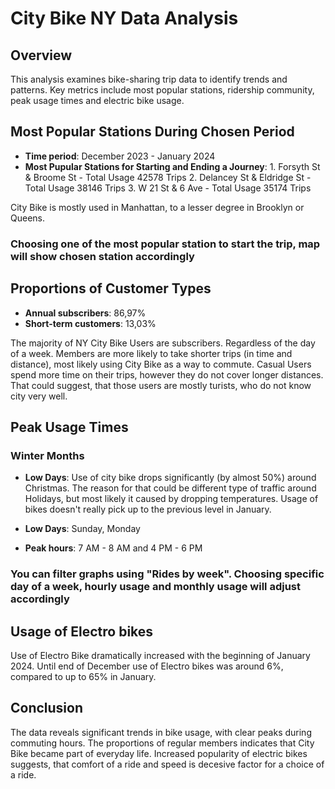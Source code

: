 # City Bike NY Data Analysis

## Overview

This analysis examines bike-sharing trip data to identify trends and patterns. Key metrics include most popular stations, ridership community, peak usage times and electric bike usage.

## Most Popular Stations During Chosen Period

- **Time period**: December 2023 - January 2024
- **Most Pupular Stations for Starting and Ending a Journey**: 
        1. Forsyth St & Broome St - Total Usage 42578 Trips 
        2. Delancey St & Eldridge St - Total Usage 38146 Trips 
        3. W 21 St & 6 Ave - Total Usage 35174 Trips 

City Bike is mostly used in Manhattan, to a lesser degree in Brooklyn or Queens.
### Choosing one of the most popular station to start the trip, map will show chosen station accordingly ###

## Proportions of Customer Types

- **Annual subscribers**: 86,97%
- **Short-term customers**: 13,03%

The majority of NY City Bike Users are subscribers. Regardless of the day of a week. Members are more likely to take shorter trips (in time and distance), most likely using City Bike as a way to commute.
Casual Users spend more time on their trips, however they do not cover longer distances. That could suggest, that those users are mostly turists, who do not know city very well.

## Peak Usage Times

### Winter Months

- **Low Days**: Use of city bike drops significantly (by almost 50%) around Christmas. The reason for that could be different type of traffic around Holidays, but most likely it caused by dropping temperatures. Usage of bikes doesn't really pick up to the previous level in January.

- **Low Days**: Sunday, Monday

- **Peak hours**: 7 AM - 8 AM and 4 PM - 6 PM

### You can filter graphs using "Rides by week". Choosing specific day of a week, hourly usage and monthly usage will adjust accordingly ###

## Usage of Electro bikes 

Use of Electro Bike dramatically increased with the beginning of January 2024. Until end of December use of Electro bikes was around 6%, compared to up to 65% in January.



## Conclusion

The data reveals significant trends in bike usage, with clear peaks during commuting hours. The proportions of regular members indicates that City Bike became part of everyday life.
Increased popularity of electric bikes suggests, that comfort of a ride and speed is decesive factor for a choice of a ride.
